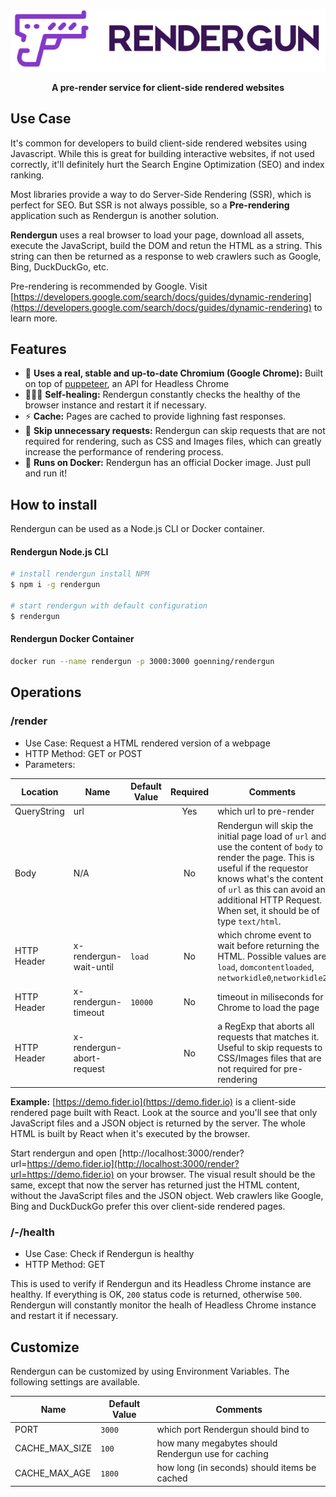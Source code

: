 <p align="center">
  <img src="https://raw.githubusercontent.com/goenning/rendergun/master/assets/logo.png" />
  <br />
  <div align="center">
    <strong>A pre-render service for client-side rendered websites</strong>
  </div>
</p>

## Use Case

It's common for developers to build client-side rendered websites using Javascript. While this is great for building interactive websites, if not used correctly, it'll definitely hurt the Search Engine Optimization (SEO) and index ranking.

Most libraries provide a way to do Server-Side Rendering (SSR), which is perfect for SEO. But SSR is not always possible, so a **Pre-rendering** application such as Rendergun is another solution.

**Rendergun** uses a real browser to load your page, download all assets, execute the JavaScript, build the DOM and retun the HTML as a string. This string can then be returned as a response to web crawlers such as Google, Bing, DuckDuckGo, etc. 

Pre-rendering is recommended by Google. Visit [https://developers.google.com/search/docs/guides/dynamic-rendering](https://developers.google.com/search/docs/guides/dynamic-rendering) to learn more.

## Features

- 🚀 **Uses a real, stable and up-to-date Chromium (Google Chrome):** Built on top of [puppeteer](https://github.com/GoogleChrome/puppeteer), an API for Headless Chrome
- 👩🏻‍⚕️ **Self-healing:** Rendergun constantly checks the healthy of the browser instance and restart it if necessary.
- ⚡️ **Cache:** Pages are cached to provide lighning fast responses. 
- 🔀 **Skip unnecessary requests:** Rendergun can skip requests that are not required for rendering, such as CSS and Images files, which can greatly increase the performance of rendering process.
- 🐳 **Runs on Docker:** Rendergun has an official Docker image. Just pull and run it!

## How to install

Rendergun can be used as a Node.js CLI or Docker container.

#### Rendergun Node.js CLI

```sh
# install rendergun install NPM
$ npm i -g rendergun 

# start rendergun with default configuration
$ rendergun
```

#### Rendergun Docker Container

```sh
docker run --name rendergun -p 3000:3000 goenning/rendergun
```

## Operations

### /render

- Use Case: Request a HTML rendered version of a webpage
- HTTP Method: GET or POST
- Parameters: 

| Location | Name | Default Value | Required | Comments |
| ---- | ---- | -------------- |:-----------:| ----------- |
| QueryString | url | | Yes | which url to pre-render |
| Body | N/A | | No | Rendergun will skip the initial page load of `url` and use the content of `body` to render the page. This is useful if the requestor knows what's the content of `url` as this can avoid an additional HTTP Request. When set, it should be of type `text/html`. |
| HTTP Header | x-rendergun-wait-until | `load` | No | which chrome event to wait before returning the HTML. Possible values are `load`, `domcontentloaded`, `networkidle0`,`networkidle2` |
| HTTP Header | x-rendergun-timeout | `10000` | No | timeout in miliseconds for Chrome to load the page |
| HTTP Header | x-rendergun-abort-request | | No | a RegExp that aborts all requests that matches it. Useful to skip requests to CSS/Images files that are not required for pre-rendering |

**Example:** [https://demo.fider.io](https://demo.fider.io) is a client-side rendered page built with React. Look at the source and you'll see that only JavaScript files and a JSON object is returned by the server. The whole HTML is built by React when it's executed by the browser. 

Start rendergun and open [http://localhost:3000/render?url=https://demo.fider.io](http://localhost:3000/render?url=https://demo.fider.io) on your browser. The visual result should be the same, except that now the server has returned just the HTML content, without the JavaScript files and the JSON object. Web crawlers like Google, Bing and DuckDuckGo prefer this over client-side rendered pages.

### /-/health

- Use Case: Check if Rendergun is healthy
- HTTP Method: GET

This is used to verify if Rendergun and its Headless Chrome instance are healthy. If everything is OK, `200` status code is returned, otherwise `500`. Rendergun will constantly monitor the healh of Headless Chrome instance and restart it if necessary. 

## Customize

Rendergun can be customized by using Environment Variables. The following settings are available.

| Name | Default Value  | Comments |
| ---- | -------------- | ----------- |
| PORT | `3000` | which port Rendergun should bind to |
| CACHE_MAX_SIZE | `100` | how many megabytes should Rendergun use for caching |
| CACHE_MAX_AGE | `1800` | how long (in seconds) should items be cached |